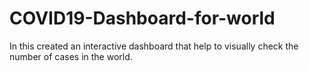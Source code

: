 # COVID19-Dashboard-for-world
In this created an interactive dashboard that help to visually check the number of cases in the world.
